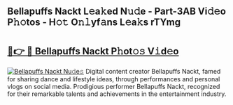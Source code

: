 ## Bellapuffs Nackt L𝚎a𝚔ed N𝚞𝚍e - Part-3AB Vi𝚍𝚎o P𝚑𝚘tos - H𝚘𝚝 O𝚗𝚕yf𝚊ns L𝚎a𝚔s rTYmg

# <h2><a href="http://kf1zems.oniu.top/?m=Bellapuffs+Nackt">🔗👉 🔴 Bellapuffs Nackt P𝚑ot𝚘𝚜 V𝚒d𝚎o</a></h2>

[![Bellapuffs Nackt Nu𝚍e𝚜](https://i.imgur.com/0qMVB7G.gif)](http://kf1zems.oniu.top/?m=Bellapuffs+Nackt)
Digital content creator Bellapuffs Nackt, famed for sharing dance and lifestyle ideas, through performances and personal vlogs on social media. Prodigious performer Bellapuffs Nackt, recognized for their remarkable talents and achievements in the entertainment industry.  
